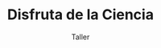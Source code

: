 ---
layout: post
title: "Disfruta de la Ciencia"
subtitle: "Taller"
background: "/img/posts/bg-lorqui.jpg"
eventdate: 2019-02-13 08:00:00 +0100
placeName: "IES Romano García"
placeMapsUrl: https://www.google.es/maps/place/Instituto+de+Educaci%C3%B3n+Secundaria+Ies+Romano+Garc%C3%ADa/@38.0830651,-1.2580493,17z/data=!4m5!3m4!1s0xd6478e2511bd305:0x7ab958906812d92a!8m2!3d38.0813813!4d-1.2475447
category: "local"
tags: "lorqui"
speakers:
    - name: "Cayetano Gutiérrrez"
---
